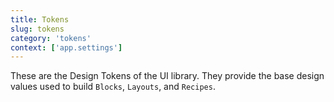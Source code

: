 ```yaml
---
title: Tokens
slug: tokens
category: 'tokens'
context: ['app.settings']
---
```


These are the Design Tokens of the UI library.
They provide the base design values used to build `Blocks`, `Layouts`, and `Recipes`.
